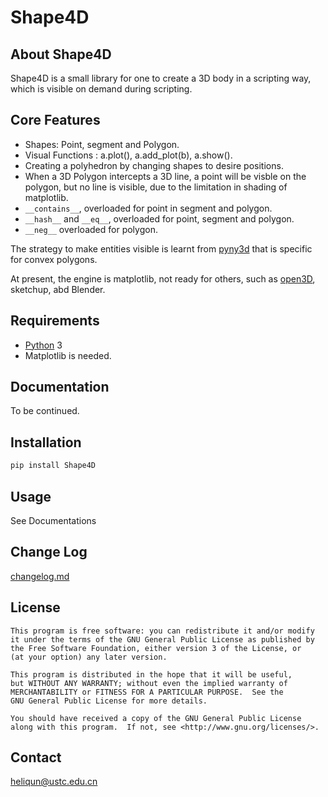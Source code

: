 # Shape4D

## About Shape4D

Shape4D is a small library for one to create a 3D body in a scripting way, which is visible on demand during scripting.

## Core Features
- Shapes: Point, segment and Polygon.
- Visual Functions : a.plot(), a.add_plot(b), a.show().
- Creating a polyhedron by changing shapes to desire positions.
- When a 3D Polygon intercepts a 3D line, a point will be visble on the polygon, but no line is visible, due to the limitation in shading of matplotlib. 
- `__contains__`, overloaded for point in segment and polygon.
- `__hash__` and `__eq__`, overloaded for point, segment and polygon.
- `__neg__` overloaded for polygon.

The strategy to make entities visible is learnt from [pyny3d](https://pypi.org/project/pyny3d/) that is specific for convex polygons.  

At present, the engine is matplotlib, not ready for others, such as [open3D](http://www.open3d.org/), sketchup, abd Blender.

## Requirements

* [Python](http://www.python.org) 3 
* Matplotlib is needed.

## Documentation

To be continued.

## Installation
```bash
pip install Shape4D
```

## Usage

See Documentations

## Change Log

[changelog.md](changelog.md)

## License

    This program is free software: you can redistribute it and/or modify
    it under the terms of the GNU General Public License as published by
    the Free Software Foundation, either version 3 of the License, or
    (at your option) any later version.

    This program is distributed in the hope that it will be useful,
    but WITHOUT ANY WARRANTY; without even the implied warranty of
    MERCHANTABILITY or FITNESS FOR A PARTICULAR PURPOSE.  See the
    GNU General Public License for more details.

    You should have received a copy of the GNU General Public License
    along with this program.  If not, see <http://www.gnu.org/licenses/>.

## Contact
heliqun@ustc.edu.cn

